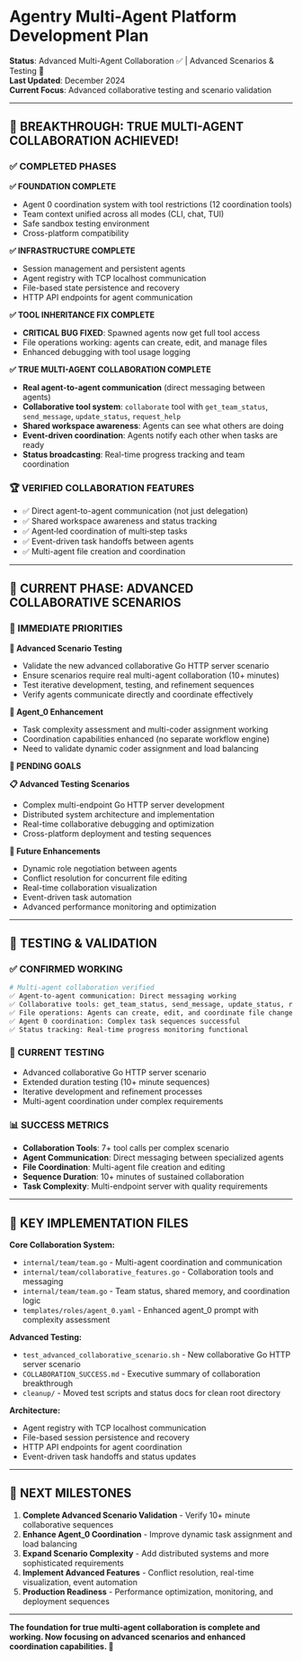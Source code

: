 # Agentry Multi-Agent Platform Development Plan

**Status**: Advanced Multi-Agent Collaboration ✅ | Advanced Scenarios & Testing 🔄  
**Last Updated**: December 2024  
**Current Focus**: Advanced collaborative testing and scenario validation

---

## 🎉 **BREAKTHROUGH: TRUE MULTI-AGENT COLLABORATION ACHIEVED!**

### **✅ COMPLETED PHASES**

**✅ FOUNDATION COMPLETE**
- Agent 0 coordination system with tool restrictions (12 coordination tools)
- Team context unified across all modes (CLI, chat, TUI) 
- Safe sandbox testing environment
- Cross-platform compatibility

**✅ INFRASTRUCTURE COMPLETE**
- Session management and persistent agents
- Agent registry with TCP localhost communication
- File-based state persistence and recovery
- HTTP API endpoints for agent communication

**✅ TOOL INHERITANCE FIX COMPLETE**
- **CRITICAL BUG FIXED**: Spawned agents now get full tool access
- File operations working: agents can create, edit, and manage files
- Enhanced debugging with tool usage logging

**✅ TRUE MULTI-AGENT COLLABORATION COMPLETE**
- **Real agent-to-agent communication** (direct messaging between agents)
- **Collaborative tool system**: `collaborate` tool with `get_team_status`, `send_message`, `update_status`, `request_help`
- **Shared workspace awareness**: Agents can see what others are doing
- **Event-driven coordination**: Agents notify each other when tasks are ready
- **Status broadcasting**: Real-time progress tracking and team coordination

### **🏆 VERIFIED COLLABORATION FEATURES**
- ✅ Direct agent-to-agent communication (not just delegation)
- ✅ Shared workspace awareness and status tracking
- ✅ Agent‑led coordination of multi‑step tasks
- ✅ Event-driven task handoffs between agents
- ✅ Multi-agent file creation and coordination

---

## 🔄 **CURRENT PHASE: ADVANCED COLLABORATIVE SCENARIOS**

### **🎯 IMMEDIATE PRIORITIES**

**🔄 Advanced Scenario Testing**
- Validate the new advanced collaborative Go HTTP server scenario
- Ensure scenarios require real multi-agent collaboration (10+ minutes)
- Test iterative development, testing, and refinement sequences
- Verify agents communicate directly and coordinate effectively

**🔄 Agent_0 Enhancement**  
- Task complexity assessment and multi-coder assignment working
- Coordination capabilities enhanced (no separate workflow engine)
- Need to validate dynamic coder assignment and load balancing

**📅 PENDING GOALS**

**📋 Advanced Testing Scenarios**
- Complex multi-endpoint Go HTTP server development
- Distributed system architecture and implementation
- Real-time collaborative debugging and optimization
- Cross-platform deployment and testing sequences

**🚀 Future Enhancements**
- Dynamic role negotiation between agents
- Conflict resolution for concurrent file editing
- Real-time collaboration visualization
- Event-driven task automation
- Advanced performance monitoring and optimization

---

## 🧪 **TESTING & VALIDATION**

### **✅ CONFIRMED WORKING**
```bash
# Multi-agent collaboration verified
✅ Agent-to-agent communication: Direct messaging working
✅ Collaborative tools: get_team_status, send_message, update_status, request_help
✅ File operations: Agents can create, edit, and coordinate file changes
✅ Agent 0 coordination: Complex task sequences successful
✅ Status tracking: Real-time progress monitoring functional
```

### **🔄 CURRENT TESTING**
- Advanced collaborative Go HTTP server scenario
- Extended duration testing (10+ minute sequences)
- Iterative development and refinement processes
- Multi-agent coordination under complex requirements

### **📊 SUCCESS METRICS**
- **Collaboration Tools**: 7+ tool calls per complex scenario
- **Agent Communication**: Direct messaging between specialized agents
- **File Coordination**: Multi-agent file creation and editing
- **Sequence Duration**: 10+ minutes of sustained collaboration
- **Task Complexity**: Multi-endpoint server with quality requirements

---

## 📁 **KEY IMPLEMENTATION FILES**

**Core Collaboration System:**
- `internal/team/team.go` - Multi-agent coordination and communication
- `internal/team/collaborative_features.go` - Collaboration tools and messaging
 - `internal/team/team.go` - Team status, shared memory, and coordination logic
- `templates/roles/agent_0.yaml` - Enhanced agent_0 prompt with complexity assessment

**Advanced Testing:**
- `test_advanced_collaborative_scenario.sh` - New collaborative Go HTTP server scenario
- `COLLABORATION_SUCCESS.md` - Executive summary of collaboration breakthrough
- `cleanup/` - Moved test scripts and status docs for clean root directory

**Architecture:**
- Agent registry with TCP localhost communication
- File-based session persistence and recovery  
- HTTP API endpoints for agent coordination
- Event-driven task handoffs and status updates

---

## 🎯 **NEXT MILESTONES**

1. **Complete Advanced Scenario Validation** - Verify 10+ minute collaborative sequences
2. **Enhance Agent_0 Coordination** - Improve dynamic task assignment and load balancing  
3. **Expand Scenario Complexity** - Add distributed systems and more sophisticated requirements
4. **Implement Advanced Features** - Conflict resolution, real-time visualization, event automation
5. **Production Readiness** - Performance optimization, monitoring, and deployment sequences

---

**The foundation for true multi-agent collaboration is complete and working. Now focusing on advanced scenarios and enhanced coordination capabilities. 🚀**
